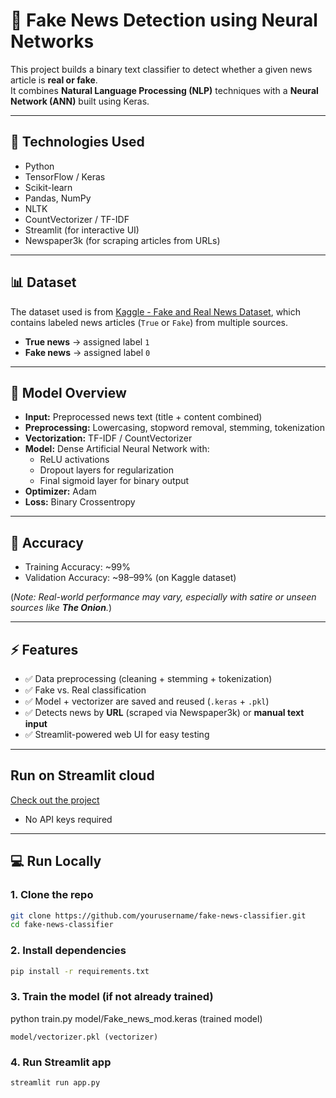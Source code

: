 # 📰 Fake News Detection using Neural Networks

This project builds a binary text classifier to detect whether a given news article is **real or fake**.  
It combines **Natural Language Processing (NLP)** techniques with a **Neural Network (ANN)** built using Keras.

---

## 🔧 Technologies Used
- Python
- TensorFlow / Keras
- Scikit-learn
- Pandas, NumPy
- NLTK
- CountVectorizer / TF-IDF
- Streamlit (for interactive UI)
- Newspaper3k (for scraping articles from URLs)

---

## 📊 Dataset
The dataset used is from [Kaggle - Fake and Real News Dataset](https://www.kaggle.com/clmentbisaillon/fake-and-real-news-dataset), which contains labeled news articles (`True` or `Fake`) from multiple sources.  

- **True news** → assigned label `1`  
- **Fake news** → assigned label `0`

---

## 🧠 Model Overview
- **Input:** Preprocessed news text (title + content combined)  
- **Preprocessing:** Lowercasing, stopword removal, stemming, tokenization  
- **Vectorization:** TF-IDF / CountVectorizer  
- **Model:** Dense Artificial Neural Network with:
  - ReLU activations  
  - Dropout layers for regularization  
  - Final sigmoid layer for binary output  
- **Optimizer:** Adam  
- **Loss:** Binary Crossentropy  

---

## 🎯 Accuracy
- Training Accuracy: ~99%  
- Validation Accuracy: ~98–99% (on Kaggle dataset)  

(*Note: Real-world performance may vary, especially with satire or unseen sources like **The Onion**.*)

---

## ⚡ Features
- ✅ Data preprocessing (cleaning + stemming + tokenization)  
- ✅ Fake vs. Real classification  
- ✅ Model + vectorizer are saved and reused (`.keras` + `.pkl`)  
- ✅ Detects news by **URL** (scraped via Newspaper3k) or **manual text input**  
- ✅ Streamlit-powered web UI for easy testing  

---
## Run on Streamlit cloud

[Check out the project](https://shreyasvankhede-ann-fake-news-detector-app-hhjawe.streamlit.app/) 
- No API keys required  


---

## 💻 Run Locally

### 1. Clone the repo
```bash
git clone https://github.com/yourusername/fake-news-classifier.git
cd fake-news-classifier
```
### 2. Install dependencies
```bash
pip install -r requirements.txt
```
### 3. Train the model (if not already trained)

python train.py
    model/Fake_news_mod.keras (trained model)

    model/vectorizer.pkl (vectorizer)

### 4. Run Streamlit app
```bash
streamlit run app.py